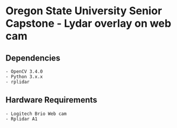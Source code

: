# Oregon State University Senior Capstone - Lydar overlay on web cam 

## Dependencies
	- OpenCV 3.4.0
	- Python 3.x.x
	- rplidar

## Hardware Requirements
	- Logitech Brio Web cam
	- Rplidar A1